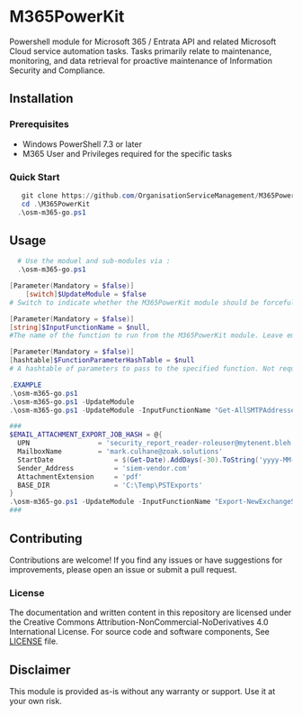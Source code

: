 # M365PowerKit

Powershell module for Microsoft 365 / Entrata API and related Microsoft Cloud service automation tasks. Tasks primarily relate to maintenance, monitoring, and data retrieval for proactive maintenance of Information Security and Compliance.

## Installation

### Prerequisites

- Windows PowerShell 7.3 or later
- M365 User and Privileges required for the specific tasks

### Quick Start

```powershell
   git clone https://github.com/OrganisationServiceManagement/M365PowerKit.git
   cd .\M365PowerKit
  .\osm-m365-go.ps1
```

## Usage

```powershell
  # Use the moduel and sub-modules via :
  .\osm-m365-go.ps1
```

```powershell
[Parameter(Mandatory = $false)]
    [switch]$UpdateModule = $false
# Switch to indicate whether the M365PowerKit module should be forcefully removed and reimports from local source (if you make local code changes, but don't increment module version numbers, this is required).

[Parameter(Mandatory = $false)]
[string]$InputFunctionName = $null,
#The name of the function to run from the M365PowerKit module. Leave empty to show the M365PowerKit UI.

[Parameter(Mandatory = $false)]
[hashtable]$FunctionParameterHashTable = $null
# A hashtable of parameters to pass to the specified function. Not required, if the called function requires parameters, it will prompt you for them... but that is quite cumbersome, so in general  have a note pade with the FunctionParameterHashTable and InputFunctionNames as you use the tool.

.EXAMPLE
.\osm-m365-go.ps1
.\osm-m365-go.ps1 -UpdateModule
.\osm-m365-go.ps1 -UpdateModule -InputFunctionName "Get-AllSMTPAddresses"

###
$EMAIL_ATTACHMENT_EXPORT_JOB_HASH = @{
  UPN                 = 'security_report_reader-roleuser@mytenent.bleh'
  MailboxName         = 'mark.culhane@zoak.solutions'
  StartDate               = $(Get-Date).AddDays(-30).ToString('yyyy-MM-dd')
  Sender_Address          = 'siem-vendor.com'
  AttachmentExtension     = 'pdf'
  BASE_DIR                = 'C:\Temp\PSTExports'
}
.\osm-m365-go.ps1 -UpdateModule -InputFunctionName "Export-NewExchangeSearch" -FunctionParameterHashTable $EMAIL_ATTACHMENT_EXPORT_JOB_HASH
###
```

## Contributing

Contributions are welcome! If you find any issues or have suggestions for improvements, please open an issue or submit a pull request.

### License

The documentation and written content in this repository are licensed under the Creative Commons Attribution-NonCommercial-NoDerivatives 4.0 International License.
For source code and software components, See [LICENSE](LICENSE.md) file.

## Disclaimer

This module is provided as-is without any warranty or support. Use it at your own risk.
